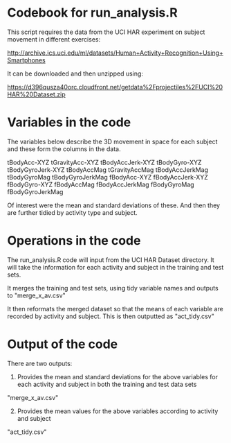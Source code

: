 # Codebook for run_analysis.R

This script requires the data from the UCI HAR experiment on subject movement in different exercises:

http://archive.ics.uci.edu/ml/datasets/Human+Activity+Recognition+Using+Smartphones

It can be downloaded and then unzipped using:

https://d396qusza40orc.cloudfront.net/getdata%2Fprojectiles%2FUCI%20HAR%20Dataset.zip


# Variables in the code

The variables below describe the 3D movement in space for each subject and these form the columns in the data.

tBodyAcc-XYZ
tGravityAcc-XYZ
tBodyAccJerk-XYZ
tBodyGyro-XYZ
tBodyGyroJerk-XYZ
tBodyAccMag
tGravityAccMag
tBodyAccJerkMag
tBodyGyroMag
tBodyGyroJerkMag
fBodyAcc-XYZ
fBodyAccJerk-XYZ
fBodyGyro-XYZ
fBodyAccMag
fBodyAccJerkMag
fBodyGyroMag
fBodyGyroJerkMag

Of interest were the mean and standard deviations of these. And then they are further tidied by activity type and subject. 


# Operations in the code

The run_analysis.R code will input from the UCI HAR Dataset directory. It will take the information for each activity and subject in the training and test sets. 

It merges the training and test sets, using tidy variable names and outputs to "merge_x_av.csv"

It then reformats the merged dataset so that the means of each variable are recorded by activity and subject. This is then outputted as "act_tidy.csv"

# Output of the code

There are two outputs:

1. Provides the mean and standard deviations for the above variables for each activity and subject in both the training and test data sets

"merge_x_av.csv"

2. Provides the mean values for the above variables according to activity and subject

"act_tidy.csv"
